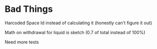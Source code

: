 # Bad Things

Harcoded Space Id instead of calculating it (honestly can't figure it out)

Math on withdrawal for liquid is sketch (0.7 of total instead of 100%)

Need more tests
